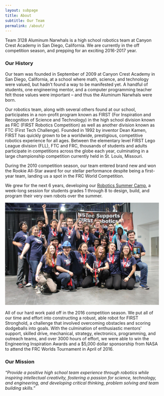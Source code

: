 ```yaml
---
layout: subpage
title: About
subtitle: Our Team
permalink: /about/
---
```


Team 3128 Aluminum Narwhals is a high school robotics team at Canyon Crest Academy in San Diego, California. We are currently in the off competition season, and prepping for an exciting 2016-2017 year.

### Our History

Our team was founded in September of 2009 at Canyon Crest Academy in San Diego, California, at a school where math, science, and technology were valued, but hadn’t found a way to be manifested yet. A handful of students, one engineering mentor, and a computer programming teacher felt those values were important – and thus the Aluminum Narwhals were born.

Our robotics team, along with several others found at our school, participates in a non-profit program known as FIRST (For Inspiration and Recognition of Science and Technology) in the high school division known as FRC (FIRST Robotics Competition) as well as another division known as FTC (First Tech Challenge). Founded in 1992 by inventor Dean Kamen, FIRST has quickly grown to be a worldwide, prestigious, competitive robotics experience for all ages. Between the elementary level FIRST Lego League division (FLL), FTC and FRC, thousands of students and adults participate in competitions across the globe each year, culminating in a large championship competition currently held in St. Louis, Missouri.

During the 2010 competition season, our team entered brand new and won the Rookie All-Star award for our stellar performance despite being a first-year team, landing us a spot in the FRC World Competition.

We grew for the next 6 years, developing our [Robotics Summer Camp](/camp/), a week-long session for students grades 1 through 8 to design, build, and program their very own robots over the summer.

<img src="/resources/cantstopwontstopwinning.jpg" class="leftimage">

All of our hard work paid off in the 2016 competition season. We put all of our time and effort into constructing a robust, able robot for FIRST Stronghold, a challenge that involved overcoming obstacles and scoring dodgeballs into goals. With the culmination of enthusiastic mentors' support, skilled drive, mechanical, strategy, electronics, programming, and outreach teams, and over 3000 hours of effort, we were able to win the Engineering Inspiration Awards and a $5,000 dollar sponsorship from NASA to attend the FRC Worlds Tournament in April of 2016.

### Our Mission  
*“Provide a positive high school team experience through robotics while inspiring intellectual creativity, fostering a passion for science, technology, and engineering, and developing critical thinking, problem solving and team building skills.”*
